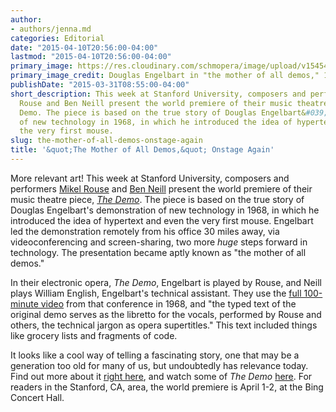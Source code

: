 ```yaml
---
author:
- authors/jenna.md
categories: Editorial
date: "2015-04-10T20:56:00-04:00"
lastmod: "2015-04-10T20:56:00-04:00"
primary_image: https://res.cloudinary.com/schmopera/image/upload/v1545409169/media/webhook-uploads/1428713687578/DouglasEngelbartDemo.png
primary_image_credit: Douglas Engelbart in "the mother of all demos," 1968.
publishDate: "2015-03-31T08:55:00-04:00"
short_description: This week at Stanford University, composers and performers Mikel
  Rouse and Ben Neill present the world premiere of their music theatre piece, The
  Demo. The piece is based on the true story of Douglas Engelbart&#039;s demonstration
  of new technology in 1968, in which he introduced the idea of hypertext and even
  the very first mouse.
slug: the-mother-of-all-demos-onstage-again
title: '&quot;The Mother of All Demos,&quot; Onstage Again'
---
```


<p>
	More relevant art! This week at Stanford University, composers and performers <a href="http://mikelrouse.com/new/" target="_blank" data-mce-href="http://mikelrouse.com/new/">Mikel Rouse</a> and <a href="http://www.benneill.com/" target="_blank" data-mce-href="http://www.benneill.com/">Ben Neill</a> present the world premiere of their music theatre piece, <a href="http://www.mikelrouse.com/images/DemoDossier2014UPDATE2.pdf" target="_blank" data-mce-href="http://www.mikelrouse.com/images/DemoDossier2014UPDATE2.pdf"><em>The Demo</em></a>. The piece is based on the true story of Douglas Engelbart's demonstration of new technology in 1968, in which he introduced the idea of hypertext and even the very first mouse. Engelbart led the demonstration remotely from his office 30 miles away, via videoconferencing and screen-sharing, two more <em>huge</em> steps forward in technology. The presentation became aptly known as "the mother of all demos."
</p>
<p>
	In their electronic opera, <em>The Demo</em>, Engelbart is played by Rouse, and Neill plays William English, Engelbart's technical assistant. They use the <a href="https://www.youtube.com/watch?v=yJDv-zdhzMY" target="_blank" data-mce-href="https://www.youtube.com/watch?v=yJDv-zdhzMY">full 100-minute video</a> from that conference in 1968, and "the typed text of the original demo serves as the libretto for the vocals, performed by Rouse and others, the technical jargon as opera supertitles." This text included things like grocery lists and fragments of code.
</p>
<p>
	It looks like a cool way of telling a fascinating story, one that may be a generation too old for many of us, but undoubtedly has relevance today. Find out more about it <a href="http://www.mikelrouse.com/images/DemoDossier2014UPDATE2.pdf" target="_blank" data-mce-href="http://www.mikelrouse.com/images/DemoDossier2014UPDATE2.pdf">right here</a>, and watch some of <em>The Demo</em> <a href="https://www.youtube.com/watch?t=210&amp;v=mme0T6XOWQs" target="_blank" data-mce-href="https://www.youtube.com/watch?t=210&amp;v=mme0T6XOWQs">here</a>. For readers in the Stanford, CA, area, the world premiere is April 1-2, at the Bing Concert Hall.
</p>
